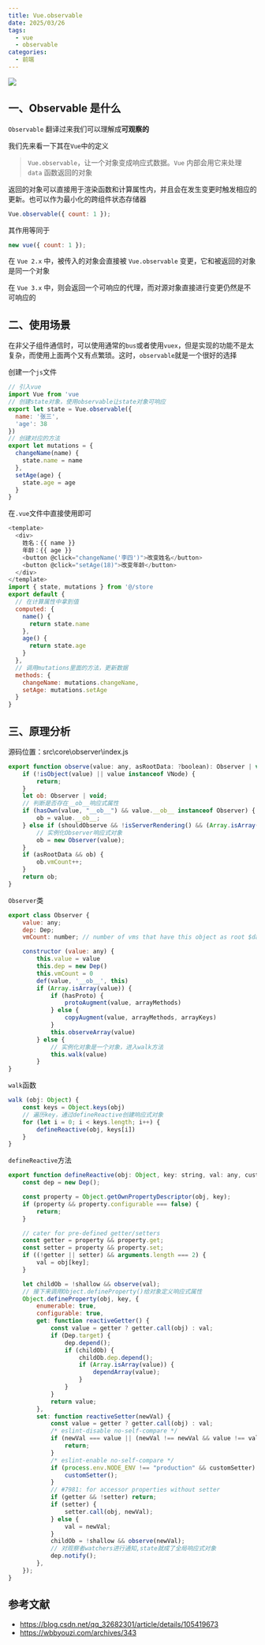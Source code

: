 ```yaml
---
title: Vue.observable
date: 2025/03/26
tags:
  - vue
  - observable
categories:
  - 前端
---
```


![](https://static.vue-js.com/193782e0-3e7b-11eb-ab90-d9ae814b240d.png)

## 一、Observable 是什么

`Observable` 翻译过来我们可以理解成**可观察的**

我们先来看一下其在`Vue`中的定义

> `Vue.observable`，让一个对象变成响应式数据。`Vue` 内部会用它来处理 `data` 函数返回的对象

返回的对象可以直接用于渲染函数和计算属性内，并且会在发生变更时触发相应的更新。也可以作为最小化的跨组件状态存储器

```js
Vue.observable({ count: 1 });
```

其作用等同于

```js
new vue({ count: 1 });
```

在 `Vue 2.x` 中，被传入的对象会直接被 `Vue.observable` 变更，它和被返回的对象是同一个对象

在 `Vue 3.x` 中，则会返回一个可响应的代理，而对源对象直接进行变更仍然是不可响应的

## 二、使用场景

在非父子组件通信时，可以使用通常的`bus`或者使用`vuex`，但是实现的功能不是太复杂，而使用上面两个又有点繁琐。这时，`observable`就是一个很好的选择

创建一个`js`文件

```js
// 引入vue
import Vue from 'vue
// 创建state对象，使用observable让state对象可响应
export let state = Vue.observable({
  name: '张三',
  'age': 38
})
// 创建对应的方法
export let mutations = {
  changeName(name) {
    state.name = name
  },
  setAge(age) {
    state.age = age
  }
}
```

在`.vue`文件中直接使用即可

```js
<template>
  <div>
    姓名：{{ name }}
    年龄：{{ age }}
    <button @click="changeName('李四')">改变姓名</button>
    <button @click="setAge(18)">改变年龄</button>
  </div>
</template>
import { state, mutations } from '@/store
export default {
  // 在计算属性中拿到值
  computed: {
    name() {
      return state.name
    },
    age() {
      return state.age
    }
  },
  // 调用mutations里面的方法，更新数据
  methods: {
    changeName: mutations.changeName,
    setAge: mutations.setAge
  }
}
```

## 三、原理分析

源码位置：src\core\observer\index.js

```js
export function observe(value: any, asRootData: ?boolean): Observer | void {
	if (!isObject(value) || value instanceof VNode) {
		return;
	}
	let ob: Observer | void;
	// 判断是否存在__ob__响应式属性
	if (hasOwn(value, "__ob__") && value.__ob__ instanceof Observer) {
		ob = value.__ob__;
	} else if (shouldObserve && !isServerRendering() && (Array.isArray(value) || isPlainObject(value)) && Object.isExtensible(value) && !value._isVue) {
		// 实例化Observer响应式对象
		ob = new Observer(value);
	}
	if (asRootData && ob) {
		ob.vmCount++;
	}
	return ob;
}
```

`Observer`类

```js
export class Observer {
    value: any;
    dep: Dep;
    vmCount: number; // number of vms that have this object as root $data

    constructor (value: any) {
        this.value = value
        this.dep = new Dep()
        this.vmCount = 0
        def(value, '__ob__', this)
        if (Array.isArray(value)) {
            if (hasProto) {
                protoAugment(value, arrayMethods)
            } else {
                copyAugment(value, arrayMethods, arrayKeys)
            }
            this.observeArray(value)
        } else {
            // 实例化对象是一个对象，进入walk方法
            this.walk(value)
        }
}
```

`walk`函数

```js
walk (obj: Object) {
    const keys = Object.keys(obj)
    // 遍历key，通过defineReactive创建响应式对象
    for (let i = 0; i < keys.length; i++) {
        defineReactive(obj, keys[i])
    }
}
```

`defineReactive`方法

```js
export function defineReactive(obj: Object, key: string, val: any, customSetter?: ?Function, shallow?: boolean) {
	const dep = new Dep();

	const property = Object.getOwnPropertyDescriptor(obj, key);
	if (property && property.configurable === false) {
		return;
	}

	// cater for pre-defined getter/setters
	const getter = property && property.get;
	const setter = property && property.set;
	if ((!getter || setter) && arguments.length === 2) {
		val = obj[key];
	}

	let childOb = !shallow && observe(val);
	// 接下来调用Object.defineProperty()给对象定义响应式属性
	Object.defineProperty(obj, key, {
		enumerable: true,
		configurable: true,
		get: function reactiveGetter() {
			const value = getter ? getter.call(obj) : val;
			if (Dep.target) {
				dep.depend();
				if (childOb) {
					childOb.dep.depend();
					if (Array.isArray(value)) {
						dependArray(value);
					}
				}
			}
			return value;
		},
		set: function reactiveSetter(newVal) {
			const value = getter ? getter.call(obj) : val;
			/* eslint-disable no-self-compare */
			if (newVal === value || (newVal !== newVal && value !== value)) {
				return;
			}
			/* eslint-enable no-self-compare */
			if (process.env.NODE_ENV !== "production" && customSetter) {
				customSetter();
			}
			// #7981: for accessor properties without setter
			if (getter && !setter) return;
			if (setter) {
				setter.call(obj, newVal);
			} else {
				val = newVal;
			}
			childOb = !shallow && observe(newVal);
			// 对观察者watchers进行通知,state就成了全局响应式对象
			dep.notify();
		},
	});
}
```

## 参考文献

- https://blog.csdn.net/qq_32682301/article/details/105419673
- https://wbbyouzi.com/archives/343
